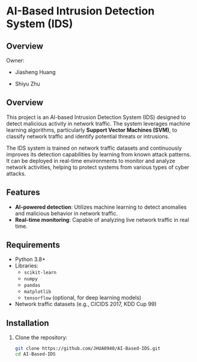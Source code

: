 # AI-Based Intrusion Detection System (IDS)

## Overview

Owner:

- Jiasheng Huang

- Shiyu Zhu

## Overview

This project is an AI-based Intrusion Detection System (IDS) designed to detect malicious activity in network traffic. The system leverages machine learning algorithms, particularly **Support Vector Machines (SVM)**, to classify network traffic and identify potential threats or intrusions.

The IDS system is trained on network traffic datasets and continuously improves its detection capabilities by learning from known attack patterns. It can be deployed in real-time environments to monitor and analyze network activities, helping to protect systems from various types of cyber attacks.

## Features

- **AI-powered detection**: Utilizes machine learning to detect anomalies and malicious behavior in network traffic.
- **Real-time monitoring**: Capable of analyzing live network traffic in real time.

## Requirements

- Python 3.8+
- Libraries:
  - `scikit-learn`
  - `numpy`
  - `pandas`
  - `matplotlib`
  - `tensorflow` (optional, for deep learning models)
- Network traffic datasets (e.g., CICIDS 2017, KDD Cup 99)

## Installation

1. Clone the repository:
   ```bash
   git clone https://github.com/JHUA0940/AI-Based-IDS.git
   cd AI-Based-IDS
